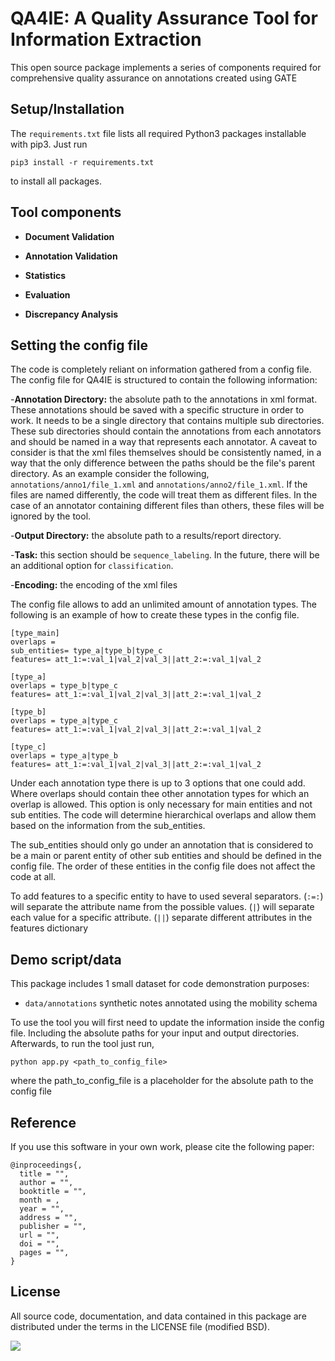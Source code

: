 # QA4IE: A Quality Assurance Tool for Information Extraction

This open source package implements a series of components required for comprehensive quality assurance on annotations created using GATE


## Setup/Installation

The `requirements.txt` file lists all required Python3 packages installable with pip3. Just run
```
pip3 install -r requirements.txt
```
to install all packages.

## Tool components

- **Document Validation**

- **Annotation Validation**

- **Statistics** 
 
- **Evaluation** 

- **Discrepancy Analysis** 

  
 ## Setting the config file
 
 The code is completely reliant on information gathered from a config file. The config file for QA4IE is structured to contain the following information:
 
 -**Annotation Directory:** the absolute path to the annotations in xml format. These annotations should be saved with a specific structure in order to work. It needs to be a single directory that contains multiple sub directories. These sub directories should contain the annotations from each annotators and should be named in a way that represents each annotator. A caveat to consider is that the xml files themselves should be consistently named, in a way that the only difference between the paths should be the file's parent directory. As an example consider the following, `annotations/anno1/file_1.xml` and `annotations/anno2/file_1.xml`. If the files are named differently, the code will treat them as different files. In the case of an annotator containing different files than others, these files will be ignored by the tool. 
 
-**Output Directory:** the absolute path to a results/report directory.
 
-**Task:** this section should be `sequence_labeling`. In the future, there will be an additional option for `classification`.
  
-**Encoding:** the encoding of the xml files
 
 The config file allows to add an unlimited amount of annotation types. The following is an example of how to create these types in the config file.
 
 ```
 [type_main]
 overlaps =
 sub_entities= type_a|type_b|type_c
 features= att_1:=:val_1|val_2|val_3||att_2:=:val_1|val_2
 
 [type_a]
 overlaps = type_b|type_c
 features= att_1:=:val_1|val_2|val_3||att_2:=:val_1|val_2
 
 [type_b]
 overlaps = type_a|type_c
 features= att_1:=:val_1|val_2|val_3||att_2:=:val_1|val_2

 [type_c]
 overlaps = type_a|type_b
 features= att_1:=:val_1|val_2|val_3||att_2:=:val_1|val_2
 ```
Under each annotation type there is up to 3 options that one could add. Where overlaps should contain thee other annotation types for which an overlap is allowed. This option is only necessary for main entities and not sub entities. The code will determine hierarchical overlaps and allow them based on the information from the sub_entities. 

The sub_entities should only go under an annotation that is considered to be a main or parent entity of other sub entities and should be defined in the config file. The order of these entities in the config file does not affect the code at all. 

To add features to a specific entity to have to used several separators. (`:=:`) will separate the attribute name from the possible values. (`|`) will separate each value for a specific attribute. (`||`) separate different attributes in the features dictionary

## Demo script/data

This package includes 1 small dataset for code demonstration purposes:

- ```data/annotations``` synthetic notes annotated using the mobility schema

To use the tool you will first need to update the information inside the config file. Including the absolute paths for your input and output directories. Afterwards, to run the tool just run,
```
python app.py <path_to_config_file>
```
where the path_to_config_file is a placeholder for the absolute path to the config file

## Reference

If you use this software in your own work, please cite the following paper:
```
@inproceedings{,
  title = "",
  author = "",
  booktitle = "",
  month = ,
  year = "",
  address = "",
  publisher = "",
  url = "",
  doi = "",
  pages = "",
}
```

## License

All source code, documentation, and data contained in this package are distributed under the terms in the LICENSE file (modified BSD).

<img src="https://clinicalcenter.nih.gov/themes/internet/images/NIH_CC_logo.png"/>
